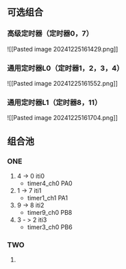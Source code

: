 ## 可选组合
### 高级定时器（定时器0，7）
![[Pasted image 20241225161429.png]]
### 通用定时器L0（定时器1，2，3，4）
![[Pasted image 20241225161552.png]]
### 通用定时器L1（定时器8，11）
![[Pasted image 20241225161704.png]]

## 组合池
### ONE
1. 4 -> 0  iti0
	- timer4_ch0  PA0
2. 1 -> 7 iti1 
	- timer1_ch1 PA1
3. 9 -> 8 iti2
	- timer9_ch0 PB8
4. 3 - > 2 iti3
	- timer3_ch0 PB6
### TWO
1. 